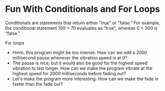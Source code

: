 # Fun With Conditionals and For Loops
Conditionals are statements that return either "true" or "false." For example, the conditional statement 100 > 70 evaluates as "true", whereas 0 < 300 is "false."

For loops 

* Hmm, this program might be too intense. How can we add a 2000 millisecond pause whenever the vibration speed is at 0?
* The pause is nice, but it would also be good for the highest speed vibration to last longer. How can we make the program vibrate at the highest speed for 3000 milliseconds before fading out?
* Let's make the program more interesting. How can we make the fade in faster than the fade out?

